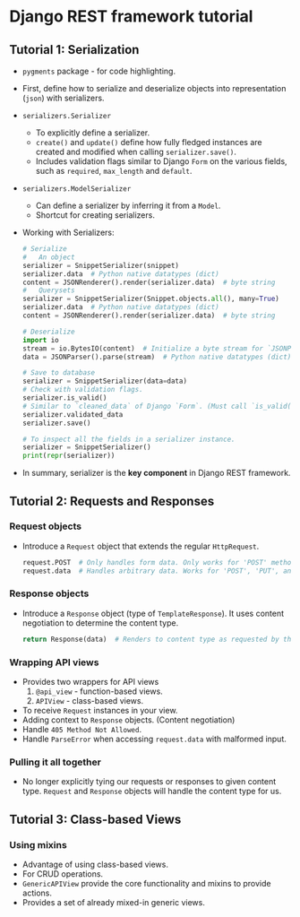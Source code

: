 # Django REST framework tutorial

## Tutorial 1: Serialization

- `pygments` package - for code highlighting.
- First, define how to serialize and deserialize objects into representation (`json`) with serializers.
- `serializers.Serializer`
  - To explicitly define a serializer.
  - `create()` and `update()` define how fully fledged instances are created and modified when calling `serializer.save()`.
  - Includes validation flags similar to Django `Form` on the various fields, such as `required`, `max_length` and `default`.
- `serializers.ModelSerializer`
  - Can define a serializer by inferring it from a `Model`.
  - Shortcut for creating serializers.
- Working with Serializers:

  ```py
  # Serialize
  #   An object
  serializer = SnippetSerializer(snippet)
  serializer.data  # Python native datatypes (dict)
  content = JSONRenderer().render(serializer.data)  # byte string
  #   Querysets
  serializer = SnippetSerializer(Snippet.objects.all(), many=True)
  serializer.data  # Python native datatypes (dict)
  content = JSONRenderer().render(serializer.data)  # byte string

  # Deserialize
  import io
  stream = io.BytesIO(content)  # Initialize a byte stream for `JSONParser`.
  data = JSONParser().parse(stream)  # Python native datatypes (dict)

  # Save to database
  serializer = SnippetSerializer(data=data)
  # Check with validation flags.
  serializer.is_valid()
  # Similar to `cleaned_data` of Django `Form`. (Must call `is_valid()` first)
  serializer.validated_data
  serializer.save()

  # To inspect all the fields in a serializer instance.
  serializer = SnippetSerializer()
  print(repr(serializer))
  ```

- In summary, serializer is the **key component** in Django REST framework.

## Tutorial 2: Requests and Responses

### Request objects

- Introduce a `Request` object that extends the regular `HttpRequest`.

  ```py
  request.POST  # Only handles form data. Only works for 'POST' method.
  request.data  # Handles arbitrary data. Works for 'POST', 'PUT', and 'PATCH' methods.
  ```

### Response objects

- Introduce a `Response` object (type of `TemplateResponse`). It uses content negotiation to determine the content type.

  ```py
  return Response(data)  # Renders to content type as requested by the client.
  ```

### Wrapping API views

- Provides two wrappers for API views
  1. `@api_view` - function-based views.
  2. `APIView` - class-based views.
- To receive `Request` instances in your view.
- Adding context to `Response` objects. (Content negotiation)
- Handle `405 Method Not Allowed`.
- Handle `ParseError` when accessing `request.data` with malformed input.

### Pulling it all together

- No longer explicitly tying our requests or responses to given content type. `Request` and `Response` objects will handle the content type for us.

## Tutorial 3: Class-based Views

### Using mixins

- Advantage of using class-based views.
- For CRUD operations.
- `GenericAPIView` provide the core functionality and mixins to provide actions.
- Provides a set of already mixed-in generic views.
